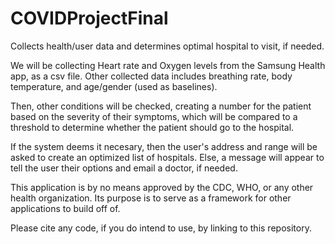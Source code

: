 # COVIDProjectFinal
Collects health/user data and determines optimal hospital to visit, if needed.

We will be collecting Heart rate and Oxygen levels from the Samsung Health app, as a csv file. Other collected data includes breathing rate, body temperature, and age/gender (used as baselines).

Then, other conditions will be checked, creating a number for the patient based on the severity of their symptoms, which will be compared to a threshold to determine whether the patient should go to the hospital.

If the system deems it necesary, then the user's address and range will be asked to create an optimized list of hospitals. Else, a message will appear to tell the user their options and email a doctor, if needed.

This application is by no means approved by the CDC, WHO, or any other health organization. Its purpose is to serve as a framework for other applications to build off of.

Please cite any code, if you do intend to use, by linking to this repository.
